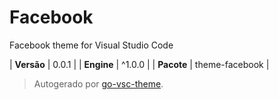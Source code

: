# Facebook

Facebook theme for Visual Studio Code

| **Versão** | 0.0.1 |
| **Engine** | ^1.0.0 |
| **Pacote** | theme-facebook |

> Autogerado por [go-vsc-theme](https://github.com/natalbu/go-vsc-theme).

